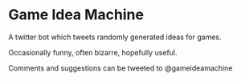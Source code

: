 # Game Idea Machine
A twitter bot which tweets randomly generated ideas for games.

Occasionally funny, often bizarre, hopefully useful.

Comments and suggestions can be tweeted to @gameideamachine

